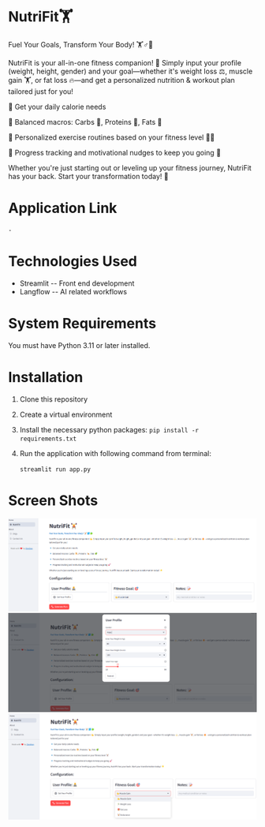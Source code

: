 # NutriFit🏋️
Fuel Your Goals, Transform Your Body! 🏋️♂️🍏

NutriFit is your all-in-one fitness companion! 💪 Simply input your profile (weight, height, gender) and your 
goal—whether it's weight loss ⚖️, muscle gain 🏋️, or fat loss 🔥—and get a personalized nutrition & workout plan 
tailored just for you!

🔹 Get your daily calorie needs

🔹 Balanced macros: Carbs 🍞, Proteins 🍗, Fats 🥑

🔹 Personalized exercise routines based on your fitness level 🏋️‍♀️

🔹 Progress tracking and motivational nudges to keep you going 🚀

Whether you're just starting out or leveling up your fitness journey, NutriFit has your back. Start your 
transformation today! 🌟

# Application Link
    -

# Technologies Used
* Streamlit -- Front end development
* Langflow -- AI related workflows
   
# System Requirements
You must have Python 3.11 or later installed.

# Installation
1. Clone this repository
2. Create a virtual environment
3. Install the necessary python packages:
   `pip install -r requirements.txt`
4. Run the application with following command from terminal:

   `streamlit run app.py`

# Screen Shots
![img.png](screenshots/img.png)
![img_1.png](screenshots/img_1.png)
![img_2.png](screenshots/img_2.png)
